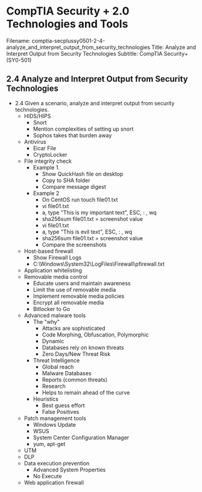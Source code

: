 CompTIA Security + 2.0 Technologies and Tools
============================================================

Filename: comptia-secplussy0501-2-4-analyze_and_interpret_output_from_security_technologies
Title: Analyze and Interpret Output from Security Technologies
Subtitle: CompTIA Security+ \(SY0-501\)

2.4 Analyze and Interpret Output from Security Technologies
------------------------------------------------------------
* 2.4 Given a scenario, analyze and interpret output from security technologies.
	+ HIDS/HIPS
		- Snort
		- Mention complexities of setting up snort
		- Sophos takes that burden away
	+ Antivirus
		- Eicar File
		- CryptoLocker
	+ File integrity check
		- Example 1.
			* Show QuickHash file on desktop
			* Copy to SHA folder
			* Compare message digest
		- Example 2
			* On CentOS run touch file01.txt
			* vi file01.txt
			* a, type "This is my important text", ESC, : , wq
			* sha256sum file01.txt = screenshot value
			* vi file01.txt
			* a, type "This is evil text", ESC, : , wq
			* sha256sum file01.txt = screenshot value
			* Compare the screenshots
	+ Host-based firewall
		- Show Firewall Logs
		- C:\Windows\System32\LogFiles\Firewall\pfirewall.txt
	+ Application whitelisting
	+ Removable media control
		- Educate users and maintain awareness
		- Limit the use of removable media
		- Implement removable media policies
		- Encrypt all removable media
		- Bitlocker to Go
	+ Advanced malware tools
		- The "why"
			* Attacks are sophisticated
			* Code Morphing, Obfuscation, Polymorphic
			* Dynamic
			* Databases rely on known threats
			* Zero Days/New Threat Risk
		- Threat Intelligence
			* Global reach
			* Malware Databases
			* Reports \(common threats\)
			* Research
			* Helps to remain ahead of the curve
		- Heuristics
			* Best guess effort
			* False Positives
	+ Patch management tools
		- Windows Update
		- WSUS
		- System Center Configuration Manager
		- yum, apt-get
	+ UTM
	+ DLP
	+ Data execution prevention
		- Advanced System Properties
		- No Execute
	+ Web application firewall